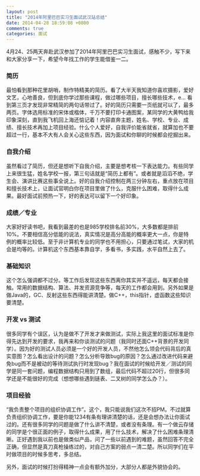 ```yaml
---
layout: post
title: "2014年阿里巴巴实习生面试武汉站总结"
date: 2014-04-28 18:59:08 +0800
comments: true
categories: 面试
---
```


4月24、25两天奔赴武汉参加了2014年阿里巴巴实习生面试，感触不少，写下来和大家分享一下，希望今年找工作的学生能借鉴一二。

<!--more-->
### 简历

最怕看到那种花里胡哨，制作特精美的简历。看了大半天我知道你喜欢摄影，爱好文艺，心地善良，但到底你学过那些课程，做过哪些项目，擅长哪些技术，e... 看到第三页才发现非常精简的两句话带过了。好的简历只需要一页纸就可以了，最多两页。字体选用标准的宋体或楷体，千万不要打印卡通图案，某同学的大黄鸭给我印象深刻，直到我飞机回上海还惦记着！内容直奔主题，姓名、学校、专业、成绩、擅长技术再加上项目经验。什么个人爱好，自我评价能省就省，就算加也不要超过一行，基本不大有人会关心这些东西，因为面试和你聊的时候都会挖掘出来。

### 自我介绍

虽然看过了简历，但还是想听下自我介绍，主要是想考核一下表达能力。有些同学上来很生猛，姓名学校一报，第三句话就是“简历上都有”。或者就是滔滔不绝，学生会、演讲比赛这些事全说上。好的自我介绍控制在两三分钟左右，重点放在项目和擅长技术上，让面试官明白你在项目里做了什么，克服什么困难，取得什么成果。最好面试前预热一下，好的表达可以留下一个好印象。

### 成绩／专业

大家好好读书吧，我看到最差的也是985学校排名前30%，大多数都是排前10%。不要相信高分低能的说法，真实情况是高分高能的概率更大一点，你是特例的概率比较低。至于非计算机专业的同学也不用担心，只要通过笔试，大家的机会是均等的。计算机这个东西基本靠自学，多看书，多实践，水平自然上去了。

### 基础知识

这个怎么强调都不过分。等工作后发现这些东西离你其实并不遥远，每天都会接触。常用的数据结构、算法、并发资源竞争等，每天的工作都会用到。另外如果是做Java的，GC、反射这些东西得能讲清楚。做C++，this指针，虚函数这些知识要清楚。

### 开发 vs 测试

很多同学有个误区，认为是做不了开发才来做测试，实际上我这里的面试标准是你得先达到开发的要求，我再来和你谈测试的问题（我同时还面C++背景的开发同学）。因为好的测试人员必须是一个好的开发人员，不然他怎么领会代码背后的真实意图？怎么看出设计的问题？怎么分析导致bug的原因？怎么通过改进代码来避免bug而不是被动的等待测试执行时发现bug？我在面试的时候给开发／测试的同学是同一套问题，编程数据结构只用到了数组，最后代码不超过20行，但很多同学还是不能很好的完成（想想哪些遇到链表、二叉树的同学怎么办？）。

### 项目经验

“我负责整个项目的组织协调工作”。这个，我只能说我们这次不招PM。不过就算负责组织协调工作，要是你能1234有条有理讲清楚的话，还是会想办法让你面试过的。还有很多同学的问题是做了什么讲不清楚，或者没有条理。有一个做云存储的同学是个很正面的例子，取得什么成果，用了什么技术，解决了什么困难条理清晰。正好遇到我以前也是做类似产品，问了一些以前遇到的难题，虽然回答不完全正确，但显然是真刀真枪操练过的，对自己方案的弱点一清二楚。所以同学们在平时做项目的时候多思考，多总结。

另外，面试的时候打扮得精神一点会有额外加分，大部分人都是外貌协会的。